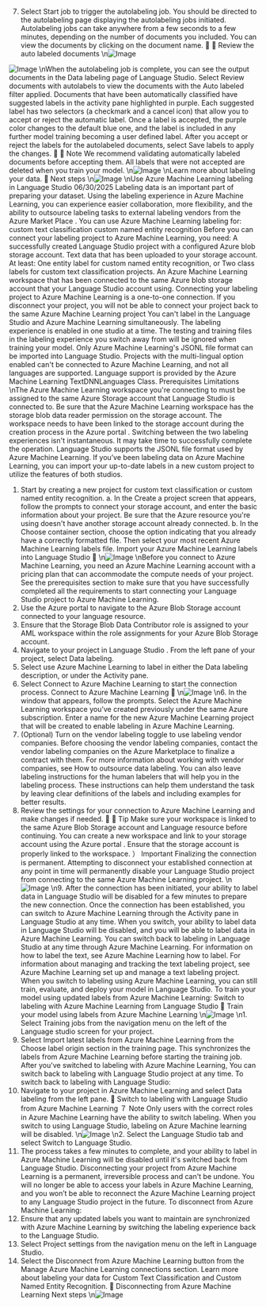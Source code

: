 7. Select Start job to trigger the autolabeling job. You should be directed to the
autolabeling page displaying the autolabeling jobs initiated. Autolabeling jobs can take
anywhere from a few seconds to a few minutes, depending on the number of documents
you included.
You can view the documents by clicking on the document name.


Review the auto labeled documents
\n![Image](images/page111_image1.png)

![Image](images/page111_image2.png)
\nWhen the autolabeling job is complete, you can see the output documents in the Data
labeling page of Language Studio. Select Review documents with autolabels to view the
documents with the Auto labeled filter applied.
Documents that have been automatically classified have suggested labels in the activity pane
highlighted in purple. Each suggested label has two selectors (a checkmark and a cancel icon)
that allow you to accept or reject the automatic label.
Once a label is accepted, the purple color changes to the default blue one, and the label is
included in any further model training becoming a user defined label.
After you accept or reject the labels for the autolabeled documents, select Save labels to apply
the changes.

７ Note
We recommend validating automatically labeled documents before accepting them.
All labels that were not accepted are deleted when you train your model.
\n![Image](images/page112_image1.png)
\nLearn more about labeling your data.

Next steps
\n![Image](images/page113_image1.png)
\nUse Azure Machine Learning labeling in
Language Studio
06/30/2025
Labeling data is an important part of preparing your dataset. Using the labeling experience in
Azure Machine Learning, you can experience easier collaboration, more flexibility, and the
ability to outsource labeling tasks to external labeling vendors from the Azure Market Place
.
You can use Azure Machine Learning labeling for:
custom text classification
custom named entity recognition
Before you can connect your labeling project to Azure Machine Learning, you need:
A successfully created Language Studio project with a configured Azure blob storage
account.
Text data that has been uploaded to your storage account.
At least:
One entity label for custom named entity recognition, or
Two class labels for custom text classification projects.
An Azure Machine Learning workspace that has been connected to the same Azure blob
storage account that your Language Studio account using.
Connecting your labeling project to Azure Machine Learning is a one-to-one connection.
If you disconnect your project, you will not be able to connect your project back to the
same Azure Machine Learning project
You can't label in the Language Studio and Azure Machine Learning simultaneously. The
labeling experience is enabled in one studio at a time.
The testing and training files in the labeling experience you switch away from will be
ignored when training your model.
Only Azure Machine Learning's JSONL file format can be imported into Language Studio.
Projects with the multi-lingual option enabled can't be connected to Azure Machine
Learning, and not all languages are supported.
Language support is provided by the Azure Machine Learning TextDNNLanguages
Class.
Prerequisites
Limitations
\nThe Azure Machine Learning workspace you're connecting to must be assigned to the
same Azure Storage account that Language Studio is connected to. Be sure that the Azure
Machine Learning workspace has the storage blob data reader permission on the storage
account. The workspace needs to have been linked to the storage account during the
creation process in the Azure portal
.
Switching between the two labeling experiences isn't instantaneous. It may take time to
successfully complete the operation.
Language Studio supports the JSONL file format used by Azure Machine Learning. If you’ve
been labeling data on Azure Machine Learning, you can import your up-to-date labels in a new
custom project to utilize the features of both studios.
1. Start by creating a new project for custom text classification or custom named entity
recognition.
a. In the Create a project screen that appears, follow the prompts to connect your
storage account, and enter the basic information about your project. Be sure that the
Azure resource you're using doesn't have another storage account already connected.
b. In the Choose container section, choose the option indicating that you already have a
correctly formatted file. Then select your most recent Azure Machine Learning labels
file.
Import your Azure Machine Learning labels into
Language Studio

\n![Image](images/page115_image1.png)
\nBefore you connect to Azure Machine Learning, you need an Azure Machine Learning account
with a pricing plan that can accommodate the compute needs of your project. See the
prerequisites section to make sure that you have successfully completed all the requirements
to start connecting your Language Studio project to Azure Machine Learning.
1. Use the Azure portal
 to navigate to the Azure Blob Storage account connected to your
language resource.
2. Ensure that the Storage Blob Data Contributor role is assigned to your AML workspace
within the role assignments for your Azure Blob Storage account.
3. Navigate to your project in Language Studio
. From the left pane of your project, select
Data labeling.
4. Select use Azure Machine Learning to label in either the Data labeling description, or
under the Activity pane.
5. Select Connect to Azure Machine Learning to start the connection process.
Connect to Azure Machine Learning

\n![Image](images/page116_image1.png)
\n6. In the window that appears, follow the prompts. Select the Azure Machine Learning
workspace you’ve created previously under the same Azure subscription. Enter a name for
the new Azure Machine Learning project that will be created to enable labeling in Azure
Machine Learning.
7. (Optional) Turn on the vendor labeling toggle to use labeling vendor companies. Before
choosing the vendor labeling companies, contact the vendor labeling companies on the
Azure Marketplace
 to finalize a contract with them. For more information about
working with vendor companies, see How to outsource data labeling.
You can also leave labeling instructions for the human labelers that will help you in the
labeling process. These instructions can help them understand the task by leaving clear
definitions of the labels and including examples for better results.
8. Review the settings for your connection to Azure Machine Learning and make changes if
needed.

 Tip
Make sure your workspace is linked to the same Azure Blob Storage account and
Language resource before continuing. You can create a new workspace and link to
your storage account using the Azure portal
. Ensure that the storage account is
properly linked to the workspace.
） Important
Finalizing the connection is permanent. Attempting to disconnect your established
connection at any point in time will permanently disable your Language Studio
project from connecting to the same Azure Machine Learning project.
\n![Image](images/page117_image1.png)
\n9. After the connection has been initiated, your ability to label data in Language Studio will
be disabled for a few minutes to prepare the new connection.
Once the connection has been established, you can switch to Azure Machine Learning through
the Activity pane in Language Studio at any time.
When you switch, your ability to label data in Language Studio will be disabled, and you will be
able to label data in Azure Machine Learning. You can switch back to labeling in Language
Studio at any time through Azure Machine Learning.
For information on how to label the text, see Azure Machine Learning how to label. For
information about managing and tracking the text labeling project, see Azure Machine
Learning set up and manage a text labeling project.
When you switch to labeling using Azure Machine Learning, you can still train, evaluate, and
deploy your model in Language Studio. To train your model using updated labels from Azure
Machine Learning:
Switch to labeling with Azure Machine Learning
from Language Studio

Train your model using labels from Azure Machine
Learning
\n![Image](images/page118_image1.png)
\n1. Select Training jobs from the navigation menu on the left of the Language studio screen
for your project.
2. Select Import latest labels from Azure Machine Learning from the Choose label origin
section in the training page. This synchronizes the labels from Azure Machine Learning
before starting the training job.
After you've switched to labeling with Azure Machine Learning, You can switch back to labeling
with Language Studio project at any time.
To switch back to labeling with Language Studio:
1. Navigate to your project in Azure Machine Learning and select Data labeling from the left
pane.

Switch to labeling with Language Studio from
Azure Machine Learning
７ Note
Only users with the correct roles in Azure Machine Learning have the ability to
switch labeling.
When you switch to using Language Studio, labeling on Azure Machine learning will
be disabled.
\n![Image](images/page119_image1.png)
\n2. Select the Language Studio tab and select Switch to Language Studio.
3. The process takes a few minutes to complete, and your ability to label in Azure Machine
Learning will be disabled until it's switched back from Language Studio.
Disconnecting your project from Azure Machine Learning is a permanent, irreversible process
and can't be undone. You will no longer be able to access your labels in Azure Machine
Learning, and you won’t be able to reconnect the Azure Machine Learning project to any
Language Studio project in the future. To disconnect from Azure Machine Learning:
1. Ensure that any updated labels you want to maintain are synchronized with Azure
Machine Learning by switching the labeling experience back to the Language Studio.
2. Select Project settings from the navigation menu on the left in Language Studio.
3. Select the Disconnect from Azure Machine Learning button from the Manage Azure
Machine Learning connections section.
Learn more about labeling your data for Custom Text Classification and Custom Named Entity
Recognition.

Disconnecting from Azure Machine Learning
Next steps
\n![Image](images/page120_image1.png)